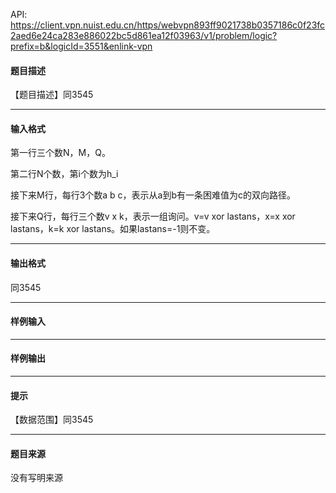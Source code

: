 API: https://client.vpn.nuist.edu.cn/https/webvpn893ff9021738b0357186c0f23fc2aed6e24ca283e886022bc5d861ea12f03963/v1/problem/logic?prefix=b&logicId=3551&enlink-vpn

#### 题目描述

【题目描述】同3545

---

#### 输入格式

第一行三个数N，M，Q。

第二行N个数，第i个数为h\_i

接下来M行，每行3个数a b c，表示从a到b有一条困难值为c的双向路径。

接下来Q行，每行三个数v x k，表示一组询问。v=v xor lastans，x=x xor lastans，k=k xor lastans。如果lastans=-1则不变。

---

#### 输出格式

同3545

---

#### 样例输入

---

#### 样例输出

---

#### 提示

【数据范围】同3545

---

#### 题目来源

没有写明来源